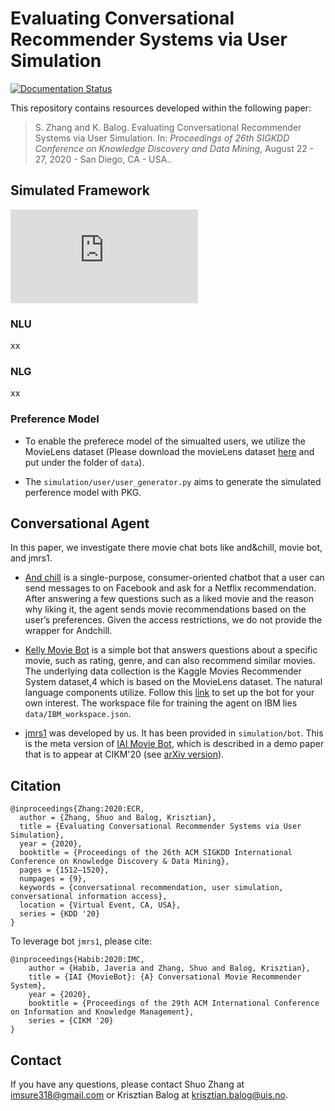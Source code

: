 # Evaluating Conversational Recommender Systems via User Simulation

[![Documentation Status](https://readthedocs.org/projects/usersimconvrec/badge/?version=latest)](https://usersimconvrec.readthedocs.io/en/latest/?badge=latest)

This repository contains resources developed within the following paper:

> S. Zhang and K. Balog. Evaluating Conversational Recommender Systems via User Simulation. In: *Proceedings of 26th SIGKDD Conference on Knowledge Discovery and Data Mining*, August 22 - 27, 2020 - San Diego, CA - USA..

## Simulated Framework

![xx](https://github.com/iai-group/UserSimConvRec/blob/master/data/simulator_anatomy.pdf)

### NLU
xx
### NLG
xx

### Preference Model

* To enable the preferece model of the simualted users, we utilize the MovieLens dataset (Please download the movieLens dataset [here](https://www.kaggle.com/rounakbanik/movie-recommender-systems/data) and put under the folder of `data`). 

* The `simulation/user/user_generator.py` aims to generate the simulated perference model with PKG.

## Conversational Agent

In this paper, we investigate there movie chat bots like and&chill, movie bot, and jmrs1.

* [And chill](http://www.andchill.io/) is a single-purpose, consumer-oriented chatbot that a user can send messages to on Facebook and ask for a Netflix recommendation. After answering a few questions such as a liked movie and the reason why liking it, the agent sends movie recommendations based on the user’s preferences. Given the access restrictions, we do not provide the wrapper for Andchill.

* [Kelly Movie Bot](https://github.com/Sundar0989/Movie_Bot) is a simple bot that answers questions about a specific movie, such as rating, genre, and can also recommend similar movies. The underlying data collection is the Kaggle Movies Recommender System dataset,4 which is based on the MovieLens dataset. The natural language components utilize. Follow this [link](https://github.com/Sundar0989/Movie_Bot) to set up the bot for your own interest. The workspace file for training the agent on IBM lies `data/IBM_workspace.json`.

* [jmrs1](https://github.com/iai-group/UserSimConvRec/tree/master/simulation/bot/jmrs1) was developed by us. It has been provided in `simulation/bot`. This is the meta version of [IAI Movie Bot](https://github.com/iai-group/moviebot), which is described in a demo paper that is to appear at CIKM'20 (see [arXiv version](https://arxiv.org/abs/2009.03668)).




## Citation
```
@inproceedings{Zhang:2020:ECR,
  author = {Zhang, Shuo and Balog, Krisztian},
  title = {Evaluating Conversational Recommender Systems via User Simulation},
  year = {2020},
  booktitle = {Proceedings of the 26th ACM SIGKDD International Conference on Knowledge Discovery & Data Mining},
  pages = {1512–1520},
  numpages = {9},
  keywords = {conversational recommendation, user simulation, conversational information access},
  location = {Virtual Event, CA, USA},
  series = {KDD '20}
}
```
To leverage bot `jmrs1`, please cite:
```
@inproceedings{Habib:2020:IMC,
	author = {Habib, Javeria and Zhang, Shuo and Balog, Krisztian},
	title = {IAI {MovieBot}: {A} Conversational Movie Recommender System},
	year = {2020},
	booktitle = {Proceedings of the 29th ACM International Conference on Information and Knowledge Management},
	series = {CIKM '20}
}
```

## Contact
If you have any questions, please contact Shuo Zhang at imsure318@gmail.com or Krisztian Balog at krisztian.balog@uis.no.
